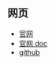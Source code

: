 
## 网页

- [官网](https://saltproject.io/)
- [官网 doc](https://docs.saltproject.io/en/latest/)
- [github](https://github.com/saltstack/salt)
